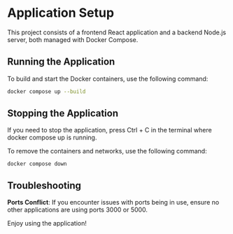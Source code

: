 # Application Setup

This project consists of a frontend React application and a backend Node.js server, both managed with Docker Compose.

## Running the Application

To build and start the Docker containers, use the following command:

```bash
docker compose up --build
```

## Stopping the Application

If you need to stop the application, press Ctrl + C in the terminal where docker compose up is running.

To remove the containers and networks, use the following command:

    docker compose down

## Troubleshooting

**Ports Conflict**: If you encounter issues with ports being in use, ensure no other applications are using ports 3000 or 5000.

Enjoy using the application!
